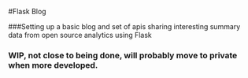 #Flask Blog

###Setting up a basic blog and set of apis sharing interesting summary data from open source analytics using Flask

### WIP, not close to being done, will probably move to private when more developed.
